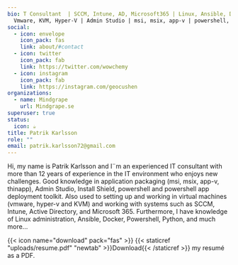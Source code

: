 ```yaml
---
bio: T Consultant  | SCCM, Intune, AD, Microsoft365 | Linux, Ansible, Docker |
  Vmware, KVM, Hyper-V | Admin Studio | msi, msix, app-v | powershell, bash
social:
  - icon: envelope
    icon_pack: fas
    link: about/#contact
  - icon: twitter
    icon_pack: fab
    link: https://twitter.com/wowchemy
  - icon: instagram
    icon_pack: fab
    link: https://instagram.com/geocushen
organizations:
  - name: Mindgrape
    url: Mindgrape.se
superuser: true
status:
  icon: ☕️
title: Patrik Karlsson
role: ""
email: patrik.karlsson72@gmail.com
---
```

Hi, my name is Patrik Karlsson and I¨m an experienced IT consultant with more than 12 years of experience in the IT environment who enjoys new challenges. Good knowledge in application packaging (msi, msix, app-v, thinapp), Admin Studio, Install Shield, powershell and powershell app deployment toolkit. Also used to setting up and working in virtual machines (vmware, hyper-v and KVM) and working with systems such as SCCM, Intune, Active Directory, and Microsoft 365. Furthermore, I have knowledge of Linux administration, Ansible, Docker, Powershell, Python, and much more...

{{< icon name="download" pack="fas" >}} {{< staticref "uploads/resume.pdf" "newtab" >}}Download{{< /staticref >}} my resumé as a PDF.